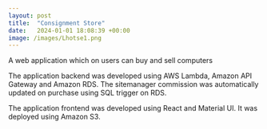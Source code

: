 ```yaml
---
layout: post
title:  "Consignment Store"
date:   2024-01-01 18:08:39 +00:00
image: /images/Lhotse1.png
---
```

A web application which on users can buy and sell computers

The application backend was developed using AWS Lambda, Amazon API Gateway and Amazon RDS. The sitemanager commission was automatically updated on purchase using SQL trigger on RDS.

The application frontend was developed using React and Material UI. It was deployed using Amazon S3.